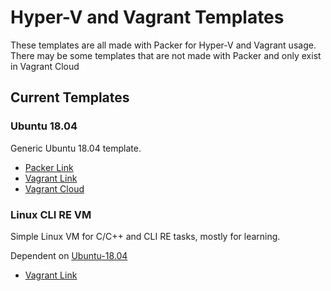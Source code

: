 # Hyper-V and Vagrant Templates

These templates are all made with Packer for Hyper-V and Vagrant usage. There may be some templates that are not made with Packer and only exist in Vagrant Cloud

## Current Templates

### Ubuntu 18.04

Generic Ubuntu 18.04 template.

- [Packer Link](https://github.com/iamaleks/hyperv-packer-vagrant-templates/tree/master/Ubuntu-18.04-Packer)
- [Vagrant Link](https://github.com/iamaleks/hyperv-packer-vagrant-templates/tree/master/Ubuntu-18.04-Vagrant)
- [Vagrant Cloud](https://app.vagrantup.com/iamaleks/boxes/Ubuntu-18.04)

### Linux CLI RE VM

Simple Linux VM for C/C++ and CLI RE tasks, mostly for learning.

Dependent on [Ubuntu-18.04](https://app.vagrantup.com/iamaleks/boxes/Ubuntu-18.04)

- [Vagrant Link](./LinuxCLIREVM/Vagrantfile)